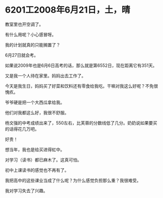 # 6201工2008年6月21日，土，晴

教室里也开空调了。

有什么用呢？小心感冒呀。

我的计划就真的只能搁置了？

6月27日就会考。

如果说2009年也是6月6日高考的话，那么就是第6552日，现在距离它有351天。

又是我一个人待在家里。妈妈出去工作了。

今天是我生日，妈妈买了好菜和饮料还有零食给我吃。干嘛对我这么好呢？不免很愧疚。

爷爷硬是把一个大西瓜拿给我。

他们对我都这么好，我很不舒服。

杨文强的中考成绩出来了，550左右，比芙蓉的分数线低了几分。奶奶说如果要买的话得花几万吧。

好贵！

想当年，我也是给买进得虹中。

对学习（读书）都已麻木了。这真可怕。

初中上课读书的感觉也不再有了。

我把高中的这些课业当成了什么呢？为什么感觉负担那么重？我很难受。

我对学习失去了兴趣。
